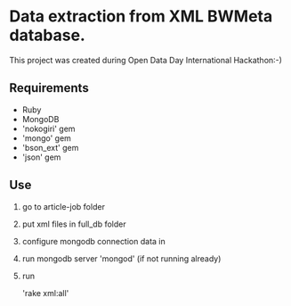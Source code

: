 
Data extraction from XML BWMeta database.
==============

This project was created during Open Data Day International Hackathon:-)


Requirements
-----------------

- Ruby
- MongoDB
- 'nokogiri' gem
- 'mongo' gem
- 'bson_ext' gem
- 'json' gem


Use
-----------------


1. go to article-job folder
2. put xml files in full_db folder
3. configure mongodb connection data in
4. run mongodb server 'mongod' (if not running already)
5. run

    'rake xml:all'
